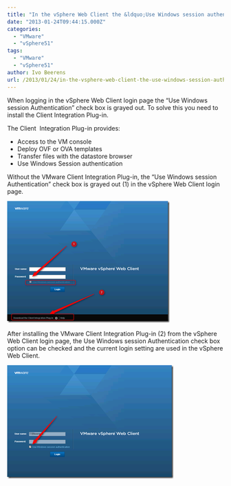 ```yaml
---
title: "In the vSphere Web Client the &ldquo;Use Windows session authentication&rdquo; is grayed out"
date: "2013-01-24T09:44:15.000Z"
categories: 
  - "VMware"
  - "vSphere51"
tags: 
  - "VMware"
  - "vSphere51"
author: Ivo Beerens
url: /2013/01/24/in-the-vsphere-web-client-the-use-windows-session-authentication-is-grayed-out/
---
```


When logging in the vSphere Web Client login page the “Use Windows session Authentication” check box is grayed out. To solve this you need to install the Client Integration Plug-in.

The Client  Integration Plug-in provides:

- Access to the VM console
- Deploy OVF or OVA templates
- Transfer files with the datastore browser
- Use Windows Session authentication

Without the VMware Client Integration Plug-in, the “Use Windows session Authentication” check box is grayed out (1) in the vSphere Web Client login page.

[![image](images/image_thumb6.png "image")](images/image6.png)

After installing the VMware Client Integration Plug-in (2) from the vSphere Web Client login page, the Use Windows session Authentication check box option can be checked and the current login setting are used in the vSphere Web Client.

[![image](images/image_thumb7.png "image")](images/image7.png)